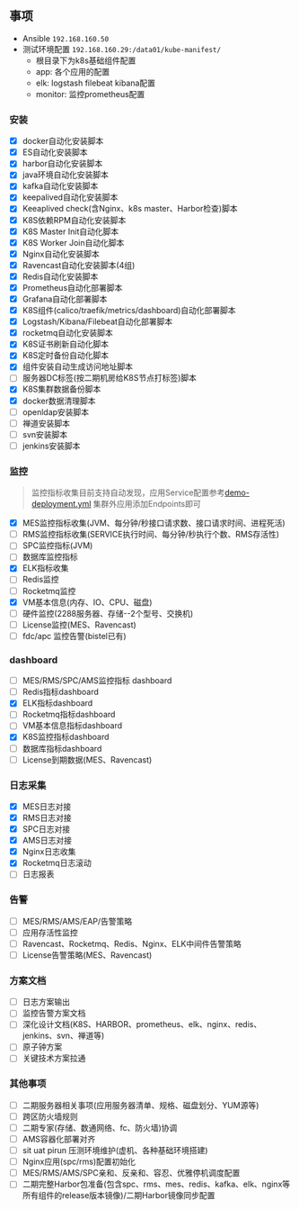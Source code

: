 ## 事项

- Ansible `192.168.160.50`
- 测试环境配置 `192.168.160.29:/data01/kube-manifest/`
    - 根目录下为k8s基础组件配置
    - app: 各个应用的配置
    - elk: logstash filebeat kibana配置
    - monitor: 监控prometheus配置

### 安装
- [x] docker自动化安装脚本
- [x] ES自动化安装脚本
- [x] harbor自动化安装脚本
- [x] java环境自动化安装脚本
- [x] kafka自动化安装脚本
- [x] keepalived自动化安装脚本
- [x] Keeaplived check(含Nginx、k8s master、Harbor检查)脚本
- [x] K8S依赖RPM自动化安装脚本
- [x] K8S Master Init自动化脚本
- [x] K8S Worker Join自动化脚本
- [x] Nginx自动化安装脚本
- [x] Ravencast自动化安装脚本(4组)
- [x] Redis自动化安装脚本
- [x] Prometheus自动化部署脚本
- [x] Grafana自动化部署脚本
- [x] K8S组件(calico/traefik/metrics/dashboard)自动化部署脚本
- [x] Logstash/Kibana/Filebeat自动化部署脚本
- [x] rocketmq自动化安装脚本
- [x] K8S证书刷新自动化脚本
- [x] K8S定时备份自动化脚本
- [x] 组件安装自动生成访问地址脚本
- [ ] 服务器DC标签(按二期机房给K8S节点打标签)脚本
- [x] K8S集群数据备份脚本
- [x] docker数据清理脚本
- [ ] openldap安装脚本
- [ ] 禅道安装脚本
- [ ] svn安装脚本
- [ ] jenkins安装脚本

### 监控

> 监控指标收集目前支持自动发现，应用Service配置参考[demo-deployment.yml](roles/install-app/files/demo-deployment.yml)
> 集群外应用添加Endpoints即可

- [x] MES监控指标收集(JVM、每分钟/秒接口请求数、接口请求时间、进程死活)
- [ ] RMS监控指标收集(SERVICE执行时间、每分钟/秒执行个数、RMS存活性)
- [ ] SPC监控指标(JVM)
- [ ] 数据库监控指标
- [x] ELK指标收集
- [ ] Redis监控
- [ ] Rocketmq监控
- [x] VM基本信息(内存、IO、CPU、磁盘)
- [ ] 硬件监控(2288服务器、存储--2个型号、交换机)
- [ ] License监控(MES、Ravencast)
- [ ] fdc/apc 监控告警(bistel已有)

### dashboard

- [ ] MES/RMS/SPC/AMS监控指标 dashboard
- [ ] Redis指标dashboard
- [x] ELK指标dashboard
- [ ] Rocketmq指标dashboard
- [ ] VM基本信息指标dashboard
- [x] K8S监控指标dashboard
- [ ] 数据库指标dashboard
- [ ] License到期数据(MES、Ravencast)

### 日志采集

- [x] MES日志对接
- [x] RMS日志对接
- [x] SPC日志对接
- [x] AMS日志对接
- [x] Nginx日志收集
- [x] Rocketmq日志滚动
- [ ] 日志报表

### 告警

- [ ] MES/RMS/AMS/EAP/告警策略
- [ ] 应用存活性监控
- [ ] Ravencast、Rocketmq、Redis、Nginx、ELK中间件告警策略
- [ ] License告警策略(MES、Ravencast)

### 方案文档

- [ ] 日志方案输出
- [ ] 监控告警方案文档
- [ ] 深化设计文档(K8S、HARBOR、prometheus、elk、nginx、redis、jenkins、svn、禅道等)
- [ ] 原子钟方案
- [ ] 关键技术方案拉通

### 其他事项

- [ ] 二期服务器相关事项(应用服务器清单、规格、磁盘划分、YUM源等)
- [ ] 跨区防火墙规则
- [ ] 二期专家(存储、数通网络、fc、防火墙)协调
- [ ] AMS容器化部署对齐
- [ ] sit uat pirun 压测环境维护(虚机、各种基础环境搭建)
- [ ] Nginx应用(spc/rms)配置初始化
- [ ] MES/RMS/AMS/SPC亲和、反亲和、容忍、优雅停机调度配置
- [ ] 二期完整Harbor包准备(包含spc、rms、mes、redis、kafka、elk、nginx等所有组件的release版本镜像)/二期Harbor镜像同步配置